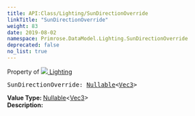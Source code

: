 ```yaml
---
title: API:Class/Lighting/SunDirectionOverride
linkTitle: "SunDirectionOverride"
weight: 83
date: 2019-08-02
namespace: Primrose.DataModel.Lighting.SunDirectionOverride
deprecated: false
no_list: true
---
```

Property of <a href="/docs/api-reference/Class/Lighting"><img src="/icons/silk/lightbulb.png"/>&nbsp;Lighting</a>
<pre class="method-declaration">
SunDirectionOverride: <a class="type" href="/docs/api-reference/System/Nullable">Nullable</a><<a class="type" href="/docs/api-reference/DataType/Vec3">Vec3</a>></pre>
<b>Value Type: </b>
<a class="type" href="/docs/api-reference/System/Nullable">Nullable</a><<a class="type" href="/docs/api-reference/DataType/Vec3">Vec3</a>>
<br/>
<b>Description: </b>